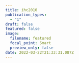 ```yaml
---
title: ihc2010
publication_types:
  - "1"
draft: false
featured: false
image:
  filename: featured
  focal_point: Smart
  preview_only: false
date: 2022-03-22T21:33:31.087Z
---
```

